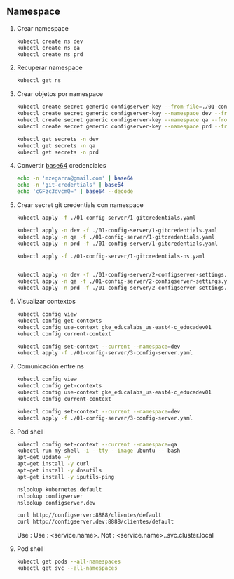 ## Namespace
1. Crear namespace
    ```sh
    kubectl create ns dev
    kubectl create ns qa
    kubectl create ns prd
    ```
1. Recuperar namespace
    ```sh
    kubectl get ns
    ```
1. Crear objetos por namespace
    ```sh
    kubectl create secret generic configserver-key --from-file=./01-config-server/config-server.jks
    kubectl create secret generic configserver-key --namespace dev --from-file=./01-config-server/config-server.jks
    kubectl create secret generic configserver-key --namespace qa --from-file=./01-config-server/config-server.jks
    kubectl create secret generic configserver-key --namespace prd --from-file=./01-config-server/config-server.jks

    kubectl get secrets -n dev
    kubectl get secrets -n qa
    kubectl get secrets -n prd
    ```

1. Convertir [base64](https://www.base64decode.org/) credenciales
    ```bash
    echo -n 'mzegarra@gmail.com' | base64
    echo -n 'git-credentials' | base64
    echo 'cGFzc3dvcmQ=' | base64 --decode
    ```

1. Crear secret git credentials con namespace
    ```bash
    kubectl apply -f ./01-config-server/1-gitcredentials.yaml

    kubectl apply -n dev -f ./01-config-server/1-gitcredentials.yaml
    kubectl apply -n qa -f ./01-config-server/1-gitcredentials.yaml
    kubectl apply -n prd -f ./01-config-server/1-gitcredentials.yaml

    kubectl apply -f ./01-config-server/1-gitcredentials-ns.yaml
    

    kubectl apply -n dev -f ./01-config-server/2-configserver-settings.yaml
    kubectl apply -n qa -f ./01-config-server/2-configserver-settings.yaml
    kubectl apply -n prd -f ./01-config-server/2-configserver-settings.yaml

    ```

1. Visualizar contextos
    ```bash
    kubectl config view
    kubectl config get-contexts
    kubectl config use-context gke_educalabs_us-east4-c_educadev01
    kubectl config current-context

    kubectl config set-context --current --namespace=dev
    kubectl apply -f ./01-config-server/3-config-server.yaml
    ```


1. Comunicación entre ns
    ```bash
    kubectl config view
    kubectl config get-contexts
    kubectl config use-context gke_educalabs_us-east4-c_educadev01
    kubectl config current-context

    kubectl config set-context --current --namespace=dev
    kubectl apply -f ./01-config-server/3-config-server.yaml
    ```



1. Pod shell
    
    ```bash
    kubectl config set-context --current --namespace=qa
    kubectl run my-shell -i --tty --image ubuntu -- bash
    apt-get update -y
    apt-get install -y curl
    apt-get install -y dnsutils
    apt-get install -y iputils-ping

    nslookup kubernetes.default
    nslookup configserver
    nslookup configserver.dev

    curl http://configserver:8888/clientes/default
    curl http://configserver.dev:8888/clientes/default
    ```
    Use : <service name>
    Use : <service.name>.<namespace name>
    Not : <service.name>.<namespace name>.svc.cluster.local


1. Pod shell
    ```bash
    kubectl get pods --all-namespaces
    kubectl get svc --all-namespaces
    ```    